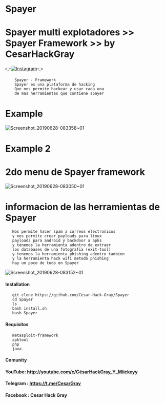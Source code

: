 # Spayer
# Spayer multi explotadores >> Spayer Framework >> by CesarHackGray
  
  👉[![Instagram](https://img.shields.io/badge/INSTAGRAM-FOLLOW-red?style=for-the-badge&logo=instagram)](https://www.instagram.com/shubham_g0sain)👈

        Spayer - Framework 
        Spayer es una plataforma de hacking
        Que nos permite hackear y usar cada una
        de mas herramientas que contiene spayer
        

# Example
![Screenshot_20190628-083358~01](https://user-images.githubusercontent.com/46208706/60349817-8b641880-997f-11e9-938e-7695f32f85cf.png)
# Example 2
# 2do menu de Spayer framework
![Screenshot_20190628-083050~01](https://user-images.githubusercontent.com/46208706/60350563-0da10c80-9981-11e9-99cf-133ba4e839fc.png)
# informacion de las herramientas de Spayer


       Nos permite hacer spam a correos electronicos 
       y nos permite crear payloads para linux
       payloads para android y backdoor a apks
       y tenemos la herramienta adentro de extraer
       los databases de una fotografia (exit-tool)
       y tenemos la herramienta phishing adentro tambien
       y la herramienta hack wifi metodo phishing
       hay un poco de todo en Spayer
       
 ![Screenshot_20190628-083152~01](https://user-images.githubusercontent.com/46208706/60350955-f3b3f980-9981-11e9-9e14-8a4b5cf8210f.png)

 #### Installation
 
 
       git clone https://github.com/Cesar-Hack-Gray/Spayer
       cd Spayer
       ls
       bash install.sh
       bash Spayer
       
  
  #### Requisitos
  
  
       metasploit-framework
       apktool
       php
       java
       
#### Comunity
#### YouTube: http://youtube.com/c/CésarHackGray_Y_Miickeyy
#### Telegram : https://t.me/CesarGray
#### Facebook : Cesar Hack Gray
